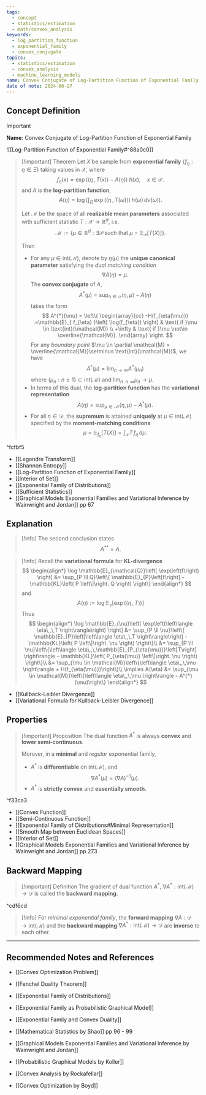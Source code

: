 ```yaml
---
tags:
  - concept
  - statistics/estimation
  - math/convex_analysis
keywords:
  - log_partition_function
  - exponential_family
  - convex_conjugate
topics:
  - statistics/estimation
  - convex_analysis
  - machine_learning_models
name: Convex Conjugate of Log-Partition Function of Exponential Family
date of note: 2024-06-27
---
```


## Concept Definition

>[!important]
>**Name**: Convex Conjugate of Log-Partition Function of Exponential Family

![[Log-Partition Function of Exponential Family#^88a0c0]]


>[!important] Theorem
>Let $X$ be sample from **exponential family** $\left\{ f_{\eta}: \eta\in \Xi \right\}$ taking values in $\mathcal{X}$, where
>$$
>f_{\eta}(x) = \exp\left( \left\langle  \eta\,,\, T(x)   \right\rangle - A(\eta) \right)\;h(x), \quad x \in \mathcal{X}.
>$$
>and $A$ is the **log-partition function**,
>$$
>A(\eta) = \log \left(\int_{\Omega}\,\exp\left( \left\langle  \eta\,,\, T(\omega) \right\rangle \right)\;h(\omega)\, d\nu(\omega) \right).
>$$
>
>Let $\mathcal{M}$ be the space of all **realizable mean parameters** associated with sufficient statistic $T: \mathcal{X} \to \mathbb{R}^d$,  i.e.
>$$
>\mathcal{M} := \left\{ \mu \in \mathbb{R}^d:  \exists \mathcal{P} \text{ such that }  \mu = \mathbb{E}_{\mathcal{P}}\left[ T(X) \right] \right\}.
>$$
>
>Then
>- For any $\mu \in \text{int}(\mathcal{M})$, denote by $\eta(\mu)$ the **unique canonical parameter** satisfying the *dual matching condition* $$\nabla A(\eta) = \mu.$$ The **convex conjugate** of $A$,  $$A^{*}(\mu) = \sup_{\eta \in \mathcal{D}}\left\langle  \eta, \mu \right\rangle - A(\eta)$$ takes the form
>$$
>A^{*}(\mu) = \left\{ 
>\begin{array}{cc}  
> -H(f_{\eta(\mu)}) :=\mathbb{E}_{ f_{\eta} }\left[ \log(f_{\eta}) \right] &  \text{ if }\mu \in \text{int}(\mathcal{M}) \\
> +\infty & \text{ if }\mu \not\in \overline{\mathcal{M}}.
>\end{array}
> \right.
>$$
> For any *boundary point* $\mu \in \partial \mathcal{M} = \overline{\mathcal{M}}\setminus \text{int}(\mathcal{M})$, we have $$A^{*}(\mu) = \lim_{ n \to \infty }A^{*}(\mu_{n}) $$ where $\left\{ \mu_{n}: n \ge 1 \right\} \subset \text{int}(\mathcal{M})$ and $\lim_{ n \to \infty }\mu_{n} \to \mu.$ 
>- In terms of this dual, the **log-partition function** has the **variational representation** $$A(\eta) = \sup_{\mu \in \mathcal{M}}\left\langle  \eta, \mu \right\rangle - A^{*}(\mu).$$
>- For all $\eta\in \mathcal{D}$, the **supremum** is attained **uniquely** at $\mu \in \text{int}(\mathcal{M})$ specified by the **moment-matching conditions** $$\mu =  \mathbb{E}_{ f_{\eta} }\left[T(X)\right] = \int_{\mathcal{X}}T\,f_{\eta}\,d\mu.$$

^fcfbf5

- [[Legendre Transform]]
- [[Shannon Entropy]]
- [[Log-Partition Function of Exponential Family]]
- [[Interior of Set]]
- [[Exponential Family of Distributions]]
- [[Sufficient Statistics]]
- [[Graphical Models Exponential Families and Variational Inference by Wainwright and Jordan]] pp 67


## Explanation


>[!info]
>The second conclusion states 
>$$
>A^{* *} = A.
>$$

>[!info]
>Recall the **variational formula** for **KL-divergence**
>$$
>\begin{align*}
>\log \mathbb{E}_{\mathcal{Q}}\left[ \exp\left(f\right) \right] &= \sup_{P \ll Q}\left\{ \mathbb{E}_{P}\left[f\right] - \mathbb{KL}\left( P \left\|\right. Q \right)  \right\}
\end{align*}
>$$
>and
>$$
>A(\eta) := \log \mathbb{E}_{\nu}\left[ \exp\left(\left\langle  \eta\,,\,T    \right\rangle\right) \right]
>$$
>Thus
>$$
>\begin{align*}
>\log \mathbb{E}_{\nu}\left[ \exp\left(\left\langle  \eta\,,\,T  \right\rangle\right) \right] &= \sup_{P \ll \nu}\left\{ \mathbb{E}_{P}\left[\left\langle  \eta\,,\,T  \right\rangle\right] - \mathbb{KL}\left( P \left\|\right. \nu \right)  \right\}\\
>&= \sup_{P \ll \nu}\left\{\left\langle  \eta\,,\,\mathbb{E}_{P_{\eta(\mu)}}\left[T\right]  \right\rangle - \mathbb{KL}\left( P_{\eta(\mu)} \left\|\right. \nu \right) \right\}\\
>&= \sup_{\mu \in \mathcal{M}}\left\{\left\langle  \eta\,,\,\mu    \right\rangle + H(f_{\eta(\mu)})\right\}\\
> \implies A(\eta) &=  \sup_{\mu \in \mathcal{M}}\left\{\left\langle  \eta\,,\,\mu    \right\rangle - A^{*}(\mu)\right\}
\end{align*}
>$$

- [[Kullback-Leibler Divergence]]
- [[Variational Formula for Kullback-Leibler Divergence]]

## Properties

>[!important] Proposition
>The dual function $A^{*}$ is always **convex** and **lower semi-continuous**.
>
>Morover, in a **minimal** and *regular* exponential family, 
>- $A^{*}$ is **differentiable** on $\text{int}(\mathcal{M})$, and $$\nabla A^{*}(\mu) = \left(\nabla A\right)^{-1}(\mu).$$
>- $A^{*}$ is **strictly convex** and **essentially smooth**.

^f33ca3

- [[Convex Function]]
- [[Semi-Continuous Function]]
- [[Exponential Family of Distributions#Minimal Representation]]
- [[Smooth Map between Euclidean Spaces]]
- [[Interior of Set]]
- [[Graphical Models Exponential Families and Variational Inference by Wainwright and Jordan]] pp 273

## Backward Mapping

>[!important] Definition
>The gradient of dual function $A^{*}$, $\nabla A^{*}: \text{int}(\mathcal{M}) \to \mathcal{D}$ is called the **backward mapping**.

^cdf6cd

>[!info]
>For *minimal exponential family*,  the **forward mapping** $\nabla A: \mathcal{D} \to \text{int}(\mathcal{M})$ and the **backward mapping** $\nabla A^{*}: \text{int}(\mathcal{M}) \to \mathcal{D}$  are **inverse** to each other.




-----------
##  Recommended Notes and References

- [[Convex Optimization Problem]]
- [[Fenchel Duality Theorem]]

- [[Exponential Family of Distributions]]
- [[Exponential Family as Probabilistic Graphical Model]]
- [[Exponential Family and Convex Duality]]


- [[Mathematical Statistics by Shao]] pp 96 - 99
- [[Graphical Models Exponential Families and Variational Inference by Wainwright and Jordan]]
- [[Probabilistic Graphical Models by Koller]]
- [[Convex Analysis by Rockafellar]]
- [[Convex Optimization by Boyd]]